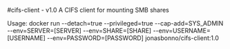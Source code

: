 #cifs-client - v1.0
A CIFS client for mounting SMB shares

Usage: docker run --detach=true --privileged=true --cap-add=SYS_ADMIN --env=SERVER=[SERVER] --env=SHARE=[SHARE] --env=USERNAME=[USERNAME] --env=PASSWORD=[PASSWORD] jonasbonno/cifs-client:1.0

